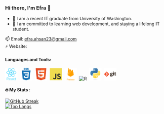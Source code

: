 ### Hi there, I'm Efra 👋

- 🔭 I am a recent IT graduate from University of Washington.
- :seedling: I am committed to learning web development, and staying a lifelong IT student.

📫 Email: efra.ahsan23@gmail.com   
⚡ Website: 

#### Languages and Tools:
<div>
  <img src="https://github.com/devicons/devicon/blob/master/icons/react/react-original-wordmark.svg" title="React" alt="React" width="40" height="40"/>&nbsp;
  <img src="https://github.com/devicons/devicon/blob/master/icons/css3/css3-plain-wordmark.svg"  title="CSS3" alt="CSS" width="40" height="40"/>&nbsp;
  <img src="https://github.com/devicons/devicon/blob/master/icons/html5/html5-original.svg" title="HTML5" alt="HTML" width="40" height="40"/>&nbsp;
  <img src="https://github.com/devicons/devicon/blob/master/icons/javascript/javascript-original.svg" title="JavaScript" alt="JavaScript" width="40" height="40"/>&nbsp;
  <img src="https://github.com/devicons/devicon/blob/master/icons/firebase/firebase-plain-wordmark.svg" title="Firebase" alt="Firebase" width="40" height="40"/>&nbsp;
  <img src="https://user-images.githubusercontent.com/33158051/103333492-1d992100-4a3c-11eb-8cd4-e83cb2c44895.png" title="R"  alt="R" width="40" height="40"/>&nbsp;
  <img src="https://raw.githubusercontent.com/izumin5210/emojipack-for-devicon/master/png/python.png" title="Python" alt="Python" width="40" height="40"/>&nbsp;
  <img src="https://github.com/devicons/devicon/blob/master/icons/git/git-original-wordmark.svg" title="Git" **alt="Git" width="40" height="40"/>
</div>

#### :fire: My Stats :
[![GitHub Streak](http://github-readme-streak-stats.herokuapp.com?user=efra-tech&theme=dark&background=000000)](https://git.io/streak-stats)    
[![Top Langs](https://github-readme-stats.vercel.app/api/top-langs/?username=efra-tech&layout=compact&theme=vision-friendly-dark)](https://github.com/anuraghazra/github-readme-stats)
 
